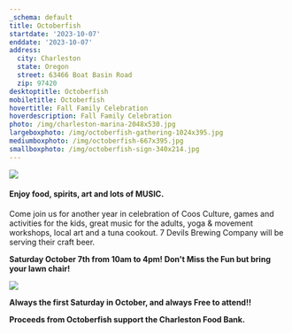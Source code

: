 ```yaml
---
_schema: default
title: Octoberfish
startdate: '2023-10-07'
enddate: '2023-10-07'
address:
  city: Charleston
  state: Oregon
  street: 63466 Boat Basin Road
  zip: 97420
desktoptitle: Octoberfish
mobiletitle: Octoberfish
hovertitle: Fall Family Celebration
hoverdescription: Fall Family Celebration
photo: /img/charleston-marina-2048x530.jpg
largeboxphoto: /img/octoberfish-gathering-1024x395.jpg
mediumboxphoto: /img/octoberfish-667x395.jpg
smallboxphoto: /img/octoberfish-sign-340x214.jpg
---
```

![](/img/octoberfish-gathering-1024x395.jpg)

#### **Enjoy food, spirits, art and lots of MUSIC.**

Come join us for another year in celebration of Coos Culture, games and activities for the kids, great music for the adults, yoga & movement workshops, local art and a tuna cookout. 7 Devils Brewing Company will be serving their craft beer.

**Saturday October 7th from 10am to 4pm! Don't Miss the Fun but bring your lawn chair!**

![](/img/octoberfish-crafts-667x355.jpg)

**Always the first Saturday in October, and always Free to attend!!**

**Proceeds from Octoberfish support the Charleston Food Bank.**